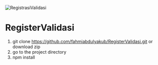 ![RegistrasiValidasi](https://user-images.githubusercontent.com/47190955/111876562-d9ca0e00-89d1-11eb-9de5-771898a7e9ec.gif)
# RegisterValidasi
1. git clone https://github.com/fahmiabdulyakub/RegisterValidasi.git or download zip
2. go to the project directory
3. npm install
